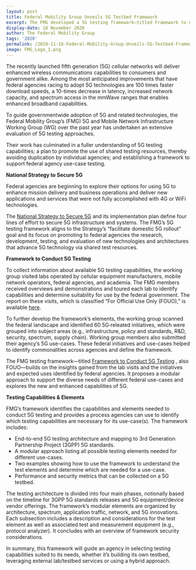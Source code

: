 ```yaml
---
layout: post
title: Federal Mobility Group Unveils 5G Testbed Framework
excerpt: The FMG developed a 5G testing framework—titled Framework to Conduct 5G Testing which builds on the insights gained from lab visits, initiatives and expected uses identified by federal agencies.  
display-date: 18 November 2020
author: The Federal Mobility Group
tags: '2020'
permalink: /2020-11-18-Federal-Mobility-Group-Unveils-5G-Testbed-Framework/
image: FMG_Logo_1.png
---
```


<p>The recently launched fifth generation (5G) cellular networks will deliver enhanced wireless communications capabilities to consumers and government alike. Among the most anticipated improvements that have federal agencies racing to adopt 5G technologies are 100 times faster download speeds, a 10-times decrease in latency, increased network capacity, and spectrum access in the mmWave ranges that enables enhanced broadband capabilities.</p>
<p>To guide governmentwide adoption of 5G and related technologies, the Federal Mobility Group’s (FMG) 5G and Mobile Network Infrastructure Working Group (WG) over the past year has undertaken an extensive evaluation of 5G testing approaches.</p>
<p>Their work has culminated in a fuller understanding of 5G testing capabilities; a plan to promote the use of shared testing resources, thereby avoiding duplication by individual agencies; and establishing a framework to support federal agency use-case testing.</p>
<p><strong>National Strategy to Secure 5G</strong></p>
<p>Federal agencies are beginning to explore their options for using 5G to enhance mission delivery and business operations and deliver new applications and services that were not fully accomplished with 4G or WiFi technologies.</p>
<p>The <a href="https://www.whitehouse.gov/wp-content/uploads/2020/03/National-Strategy-5G-Final.pdf">National Strategy to Secure 5G</a> and its implementation plan define four lines of effort to secure 5G infrastructure and systems. The FMG’s 5G testing framework aligns to the Strategy’s “facilitate domestic 5G rollout” goal and its focus on promoting to federal agencies the research, development, testing, and evaluation of new technologies and architectures that advance 5G technology via shared test resources.</p>
<p><strong>Framework to Conduct 5G Testing</strong></p>
<p>To collect information about available 5G testing capabilities, the working group visited labs operated by cellular equipment manufacturers, mobile network operators, federal agencies, and academia. The FMG members received overviews and demonstrations and toured each lab to identify capabilities and determine suitability for use by the federal government. The report on these visits, which is classified “For Official Use Only (FOUO),” is available <a href="https://login.max.gov/cas/login?service=https%3A%2F%2Fcommunity.max.gov%2Flogin.action%3Fos_destination%3D%252Fpages%252Fviewpage.action%253FpageId%253D1630804959">here</a>.</p>
<p>To further develop the framework’s elements, the working group scanned the federal landscape and identified 60 5G‑releated initiatives, which were grouped into subject areas (e.g., infrastructure, policy and standards, R&D, security, spectrum, supply chain). Working group members also submitted their agency’s 5G use-cases. These federal initiatives and use-cases helped to identify commonalities across agencies and define the framework.</p>
<p>The FMG testing framework—titled <a href="{{site.baseurl}}/assets/files/Framework-to-Conduct-5G-Testing-508.pdf">Framework to Conduct 5G Testing</a> , also FOUO—builds on the insights gained from the lab visits and the initiatives and expected uses identified by federal agencies. It proposes a modular approach to support the diverse needs of different federal use-cases and explores the new and enhanced capabilities of 5G.</p>
<p><strong>Testing Capabilities & Elements</strong></p>
<p>FMG’s framework identifies the capabilities and elements needed to conduct 5G testing and provides a process agencies can use to identify which testing capabilities are necessary for its use-case(s). The framework includes:</p>
<ul>
<li>End-to-end 5G testing architecture and mapping to 3rd Generation Partnership Project (3GPP) 5G standards.</li>
<li>A modular approach listing all possible testing elements needed for different use-cases.</li>
<li>Two examples showing how to use the framework to understand the test elements and determine which are needed for a use-case.</li>
<li>Performance and security metrics that can be collected on a 5G testbed.</li>
</ul>
<p>The testing architecture is divided into four main phases, notionally based on the timeline for 3GPP 5G standards releases and 5G equipment/device vendor offerings. The framework’s modular elements are organized by architecture, spectrum, application traffic, network, and 5G innovations. Each subsection includes a description and considerations for the test element as well as associated test and measurement equipment (e.g., protocol analyzer). It concludes with an overview of framework security considerations.</p>
<p>In summary, this framework will guide an agency in selecting testing capabilities suited to its needs, whether it’s building its own testbed, leveraging external lab/testbed services or using a hybrid approach.</p>
